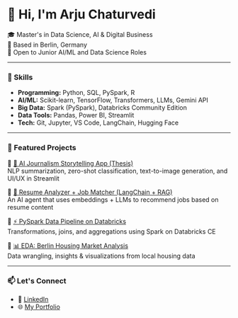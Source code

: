 # 👋 Hi, I'm Arju Chaturvedi

🎓 Master's in Data Science, AI & Digital Business  
📍 Based in Berlin, Germany  
💼 Open to Junior AI/ML and Data Science Roles  

---

### 🔧 Skills

- **Programming:** Python, SQL, PySpark, R
- **AI/ML:** Scikit-learn, TensorFlow, Transformers, LLMs, Gemini API
- **Big Data:** Spark (PySpark), Databricks Community Edition
- **Data Tools:** Pandas, Power BI, Streamlit
- **Tech:** Git, Jupyter, VS Code, LangChain, Hugging Face

---

### 🚀 Featured Projects

🔗 [📰 AI Journalism Storytelling App (Thesis)](https://github.com/arju-chaturvedi/reimagining-journalism)  
NLP summarization, zero-shot classification, text-to-image generation, and UI/UX in Streamlit

🔗 [💼 Resume Analyzer + Job Matcher (LangChain + RAG)](https://github.com/arju-chaturvedi/job-matching-agent)  
An AI agent that uses embeddings + LLMs to recommend jobs based on resume content

🔗 [⚡ PySpark Data Pipeline on Databricks](https://github.com/arju-chaturvedi/pyspark-databricks-project)  
Transformations, joins, and aggregations using Spark on Databricks CE

🔗 [📊 EDA: Berlin Housing Market Analysis](https://github.com/arju-chaturvedi/berlin-housing-eda)  
Data wrangling, insights & visualizations from local housing data

---

### 📫 Let's Connect

- 🔗 [LinkedIn](https://www.linkedin.com/in/arju-chaturvedi)
- 🌐 [My Portfolio](https://www.notion.so/Arju-Chaturvedi-Data-AI-Project-Portfolio-1d03da61e3e880cd8da5db7353cb6200?pvs=4)
